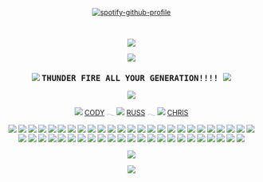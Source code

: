 <div align="center">
 
 [![spotify-github-profile](https://spotify-github-profile.kittinanx.com/api/view?uid=rm9u415c3794wmoj70i0k6xfl&cover_image=true&theme=novatorem&show_offline=false&background_color=121212&interchange=false&bar_color_cover=false&bar_color=ff0000)](https://spotify-github-profile.kittinanx.com/api/view?uid=rm9u415c3794wmoj70i0k6xfl&redirect=true)
 
 
 </div>

 <br>
 
 <p align="center">
  <img src="https://gifcity.carrd.co/assets/images/gallery40/0a24ec5b.gif?v=9133a0c8">
</p>
<p align="center">
<img src="https://horrorgifs.neocities.org/gifs/Skeleton/Skeleton%20(14).gif"/>
<h3 align="center"> <img src="https://gifcity.carrd.co/assets/images/gallery01/d2a0c4a5.gif?v=9133a0c8">  <samp> THUNDER FIRE ALL YOUR GENERATION!!!! </samp><img src="https://gifcity.carrd.co/assets/images/gallery31/a3e8ff2d.gif?v=9133a0c8"> </h4>
  <p align="center">
<img src="https://gifcity.carrd.co/assets/images/gallery47/65cbe5d6.gif?v=9133a0c8"/>
</p>
  <p align="center">
   <img src="https://gifcity.carrd.co/assets/images/gallery03/32e9614e.gif?v=e3c0bc0f"/> <a href="https://github.com/neurozoned">CODY</a> 𓂃
<img src="https://gifcity.carrd.co/assets/images/gallery04/a7b9da43.gif?v=e3c0bc0f"/> <a href="https://github.com/NightVisionGoggles">RUSS</a> 𓂃
<img src="https://gifcity.carrd.co/assets/images/gallery02/67a77f76.gif?v=e3c0bc0f"/> <a href="https://github.com/dogsoldiers">CHRIS</a> 

  <p align="center">
    <img src="https://gifcity.carrd.co/assets/images/gallery14/fb1793ce.gif?v=52814815"/>
 <img src="https://gifcity.carrd.co/assets/images/gallery14/7de1ed7b.gif?v=52814815"/>
 <img src="https://gifcity.carrd.co/assets/images/gallery14/cb145846.gif?v=52814815"/>
 <img src="https://adriansblinkiecollection.neocities.org/a44.gif"/>
 <img src="https://gifcity.carrd.co/assets/images/gallery93/5bf5532c.gif?v=26dffab5"/>
 <img src="https://1p2p3.carrd.co/assets/images/gallery06/9a77ff5d_original.gif?v=7eefcab1"/>
 <img src="https://gifcity.carrd.co/assets/images/gallery14/995dfe7d.gif?v=26dffab5"/>
 <img src="https://gifcity.carrd.co/assets/images/gallery93/84dc16fa.gif?v=26dffab5"/>
 <img src="https://adriansblinkiecollection.neocities.org/v26.gif"/>
 <img src="https://adriansblinkiecollection.neocities.org/b/trogdor.gif"/>
 <img src="https://nustufff.carrd.co/assets/images/gallery05/22385aa0.gif?v=5bcf7cb9"/>
 <img src="https://nustufff.carrd.co/assets/images/gallery10/e21cef2e.gif?v=5bcf7cb9"/>
 <img src="https://alienship.tripod.com/AlienCenter/Families/Blinkie/Other/alienlovemachine.gif"/>
 <img src="https://adriansblinkiecollection.neocities.org/k38.gif"/>
 <img src="https://adriansblinkiecollection.neocities.org/k9.gif"/>
 <img src="https://nustufff.carrd.co/assets/images/gallery10/f4b32c67.gif?v=5bcf7cb9"/>
 <img src="https://nustufff.carrd.co/assets/images/gallery01/1425617a.gif?v=5bcf7cb9"/>
 <img src="https://ugleeblinkie.carrd.co/assets/images/image66.gif?v01485035087951"/>
 <img src="https://gifcity.carrd.co/assets/images/gallery14/a66d9c92.gif?v=52814815"/>
 <img src="https://koinuko.pink/mygraphics/blinkies/adultswim.gif"/>
 <img src="https://blinki.es/blinkies/mom/march-baby.gif"/>
 <img src="https://nustufff.carrd.co/assets/images/gallery02/b429cd38.gif?v=5bcf7cb9"/>
 <img src="https://nustufff.carrd.co/assets/images/gallery04/91213aaa.gif?v=5bcf7cb9"/>
 <img src="https://nustufff.carrd.co/assets/images/gallery28/0050fd4d.gif?v=5bcf7cb9"/>
 <img src="https://i.imgur.com/tJSLnq2.gif"/>
 <img src="https://nustufff.carrd.co/assets/images/gallery21/d1300185.gif?v=5bcf7cb9"/>
 <img src="https://nustufff.carrd.co/assets/images/gallery10/39e17e77.gif?v=5bcf7cb9"/>
 <img src="https://nustufff.carrd.co/assets/images/gallery08/5868935f.gif?v=5bcf7cb9"/>
 <img src="https://64.media.tumblr.com/d0e84b6c1a9cf805dc7e4fa6bb6d91fb/0b1ab1662ed45859-fd/s250x400/2e6d568e0447d76565506da5341eb43281d56f5d.gif"/>
 <img src="https://funshinesblinkies.carrd.co/assets/images/gallery01/be610514.gif?v=faca5e6c"/>
 <img src="https://64.media.tumblr.com/dbc497ec9ac6c22810415699f93f1ee0/66f8bee48421ca35-ae/s250x400/2537b08e6045dd0590c30069ff2d7a0ac079a21f.gif"/>
 <img src="https://adriansblinkiecollection.neocities.org/w10.gif"/>
 <img src="https://adriansblinkiecollection.neocities.org/y46.gif"/>
 <img src="https://adriansblinkiecollection.neocities.org/b41.gif"/>
 <img src="https://adriansblinkiecollection.neocities.org/d34.gif"/>
 <img src="https://gifcity.carrd.co/assets/images/gallery23/e639c77d.gif?v=9133a0c8"/>
 <img src="https://gifcity.carrd.co/assets/images/gallery14/d659f31b.gif?v=9133a0c8"/>
 <img src="https://adriansblinkiecollection.neocities.org/x25.gif"/>
 <img src="https://gifcity.carrd.co/assets/images/gallery24/a65e4188.gif?v=9133a0c8"/>
 <img src="https://pix.crd.co/assets/images/gallery09/c26b14f7_original.gif?v=95dd3781"/>
 <img src="https://gifcity.carrd.co/assets/images/gallery18/3c5008c4.gif?v=9133a0c8"/>
 <img src="https://gifcity.carrd.co/assets/images/gallery180/21c514ff.gif?v=9133a0c8"/>
 <img src="https://gifcity.carrd.co/assets/images/gallery165/7e4c5b66.gif?v=9133a0c8"/>
 <img src="https://gifcity.carrd.co/assets/images/gallery24/a9dace8a.gif?v=9133a0c8"/>
 <img src="https://i.postimg.cc/QCks1z8f/eviltrans.gif"/>
 <img src="https://i.postimg.cc/XNwnRrf9/slasher.gif"/>
 <img src="https://i.postimg.cc/4NsXsXPq/psych.gif"/>
 <img src="https://gifcity.carrd.co/assets/images/gallery15/3a7957e7.gif?v=9133a0c8"/>
</p>

 </p>
  <p align="center">
  <img src="https://gifcity.carrd.co/assets/images/gallery40/0a24ec5b.gif?v=9133a0c8">
</p>

<p align="center">
<img src="https://i.postimg.cc/nLKR1tbb/tumblr-static-d927i6fwp1s8k8o80osog8c4s.gif">
  </p>
